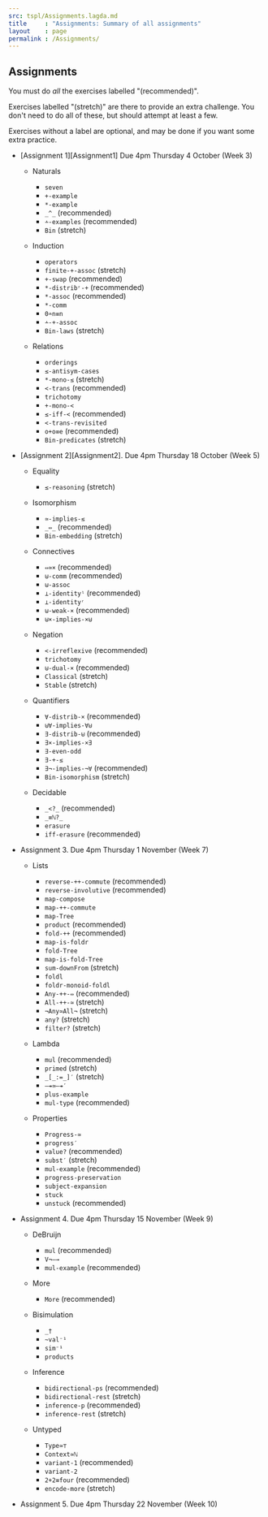 ```yaml
---
src: tspl/Assignments.lagda.md
title     : "Assignments: Summary of all assignments"
layout    : page
permalink : /Assignments/
---
```


## Assignments

You must do _all_ the exercises labelled "(recommended)".

Exercises labelled "(stretch)" are there to provide an extra challenge.
You don't need to do all of these, but should attempt at least a few.

Exercises without a label are optional, and may be done if you want
some extra practice.

* [Assignment 1][Assignment1] Due 4pm Thursday 4 October (Week 3)

  + Naturals
    - `seven`
    - `+-example`
    - `*-example`
    - `_^_` (recommended)
    - `∸-examples` (recommended)
    - `Bin` (stretch)

  + Induction
    - `operators`
    - `finite-+-assoc` (stretch)
    - `+-swap` (recommended)
    - `*-distribʳ-+` (recommended)
    - `*-assoc` (recommended)
    - `*-comm`
    - `0∸n≡n`
    - `∸-+-assoc`
    - `Bin-laws` (stretch)

  + Relations
    - `orderings`
    - `≤-antisym-cases`
    - `*-mono-≤` (stretch)
    - `<-trans` (recommended)
    - `trichotomy`
    - `+-mono-<`
    - `≤-iff-<` (recommended)
    - `<-trans-revisited`
    - `o+o≡e` (recommended)
    - `Bin-predicates` (stretch)

* [Assignment 2][Assignment2]. Due 4pm Thursday 18 October (Week 5)

  + Equality
    - `≤-reasoning` (stretch)

  + Isomorphism
    - `≃-implies-≲`
    - `_⇔_` (recommended)
    - `Bin-embedding` (stretch)

  + Connectives
    - `⇔≃×` (recommended)
    - `⊎-comm` (recommended)
    - `⊎-assoc`
    - `⊥-identityˡ` (recommended)
    - `⊥-identityʳ`
    - `⊎-weak-×` (recommended)
    - `⊎×-implies-×⊎`

  + Negation
    - `<-irreflexive` (recommended)
    - `trichotomy`
    - `⊎-dual-×` (recommended)
    - `Classical` (stretch)
    - `Stable` (stretch)

  + Quantifiers
    - `∀-distrib-×` (recommended)
    - `⊎∀-implies-∀⊎`
    - `∃-distrib-⊎` (recommended)
    - `∃×-implies-×∃`
    - `∃-even-odd`
    - `∃-+-≤`
    - `∃¬-implies-¬∀` (recommended)
    - `Bin-isomorphism` (stretch)

  + Decidable
    - `_<?_` (recommended)
    - `_≡ℕ?_`
    - `erasure`
    - `iff-erasure` (recommended)

* Assignment 3. Due 4pm Thursday 1 November (Week 7)

  + Lists
    - `reverse-++-commute` (recommended)
    - `reverse-involutive` (recommended)
    - `map-compose`
    - `map-++-commute`
    - `map-Tree`
    - `product` (recommended)
    - `fold-++` (recommended)
    - `map-is-foldr`
    - `fold-Tree`
    - `map-is-fold-Tree`
    - `sum-downFrom` (stretch)
    - `foldl`
    - `foldr-monoid-foldl`
    - `Any-++-⇔` (recommended)
    - `All-++-≃` (stretch)
    - `¬Any≃All¬` (stretch)
    - `any?` (stretch)
    - `filter?` (stretch)

  + Lambda
    - `mul` (recommended)
    - `primed` (stretch)
    - `_[_:=_]′` (stretch)
    - `—↠≃—↠′`
    - `plus-example`
    - `mul-type` (recommended)

  + Properties
    - `Progress-≃`
    - `progress′`
    - `value?` (recommended)
    - `subst′` (stretch)
    - `mul-example` (recommended)
    - `progress-preservation`
    - `subject-expansion`
    - `stuck`
    - `unstuck` (recommended)

* Assignment 4. Due 4pm Thursday 15 November (Week 9)


  + DeBruijn
    - `mul` (recommended)
    - `V¬—→`
    - `mul-example` (recommended)

  + More
    - `More` (recommended)

  + Bisimulation
    - `_†`
    - `~val⁻¹`
    - `sim⁻¹`
    - `products`

  + Inference
    - `bidirectional-ps` (recommended)
    - `bidirectional-rest` (stretch)
    - `inference-p` (recommended)
    - `inference-rest` (stretch)

  + Untyped
    - `Type≃⊤`
    - `Context≃ℕ`
    - `variant-1` (recommended)
    - `variant-2`
    - `2+2≡four` (recommended)
    - `encode-more` (stretch)

* Assignment 5. Due 4pm Thursday 22 November (Week 10)
